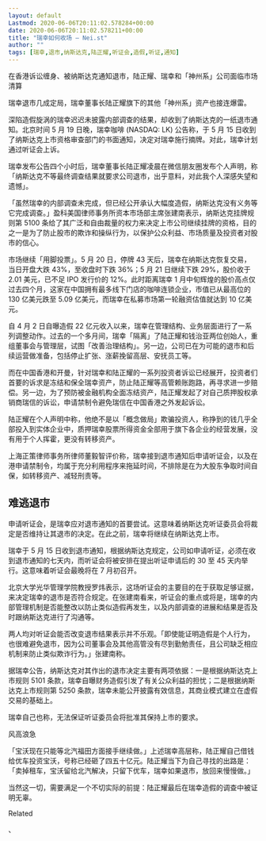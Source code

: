 ```yaml
---
layout: default
Lastmod: 2020-06-06T20:11:02.578284+00:00
date: 2020-06-06T20:11:02.578211+00:00
title: "瑞幸如何收场 – Nei.st"
author: ""
tags: [瑞幸,退市,纳斯达克,陆正耀,听证会,造假,听证,通知]
---
```


在香港诉讼缠身、被纳斯达克通知退市，陆正耀、瑞幸和「神州系」公司面临市场清算

瑞幸退市几成定局，瑞幸董事长陆正耀旗下的其他「神州系」资产也接连爆雷。

深陷造假旋涡的瑞幸迟迟未披露内部调查的结果，却收到了纳斯达克的一纸退市通知。北京时间 5 月 19 日晚，瑞幸咖啡 (NASDAQ: LK) 公告称，于 5 月 15 日收到了纳斯达克上市资格审查部门的书面通知，决定对瑞幸施行摘牌。对此，瑞幸计划通过听证会上诉。

瑞幸发布公告四个小时后，瑞幸董事长陆正耀凌晨在微信朋友圈发布个人声明，称「纳斯达克不等最终调查结果就要求公司退市，出乎意料，对此我个人深感失望和遗憾」。

「虽然瑞幸的内部调查未完成，但已经公开承认大幅度造假，纳斯达克没有义务等它完成调查。」盈科美国律师事务所资本市场部主席张建南表示，纳斯达克挂牌规则第 5100 条给了其广泛和自由裁量的权力来决定上市公司继续挂牌的资格，目的之一是为了防止股市的欺诈和操纵行为，以保护公众利益、市场质量及投资者对股市的信心。

市场继续「用脚投票」。5 月 20 日，停牌 43 天后，瑞幸在纳斯达克恢复交易，当日开盘大跌 43%，至收盘时下跌 36%；5 月 21 日继续下跌 29%，股价收于 2.01 美元，已不足 IPO 发行价的 12%。此时距离瑞幸 1 月中旬辉煌的股价高点仅过去四个月，这家在中国拥有最多线下门店的咖啡连锁企业，市值已从最高位的 130 亿美元跌至 5.09 亿美元，而瑞幸在私募市场第一轮融资估值就达到 10 亿美元。

自 4 月 2 日自曝造假 22 亿元收入以来，瑞幸在管理结构、业务层面进行了一系列调整动作。过去的一个多月间，瑞幸「隔离」了陆正耀和钱治亚两位创始人，重组董事会与管理层，试图「改善治理结构」。另一边，公司已在为可能的退市和后续运营做准备，包括停止扩张、涨薪挽留高层、安抚员工等。

而在中国香港和开曼，针对瑞幸和陆正耀的一系列投资者诉讼已经展开，投资者们首要的诉求是冻结和保全瑞幸资产，防止陆正耀等高管赖账跑路，再寻求进一步赔偿。另一边，为了预防被金融机构全面冻结资产，陆正耀发起了对自己质押股权承销商瑞信的诉讼，申请禁制令避免瑞信在中国香港之外发起诉讼。

陆正耀在个人声明中称，他绝不是以「概念做局」欺骗投资人，称挣到的钱几乎全部投入到实体企业中，质押瑞幸股票所得资金全部用于旗下各企业的经营发展，没有用于个人挥霍，更没有转移资产。

上海正策律师事务所律师董毅智评价称，瑞幸接到退市通知后申请听证会，以及在港申请禁制令，均属于充分利用程序来拖延时间，不排除是在为大股东争取时间自保，如转移资产、减轻刑责等。

难逃退市
----

申请听证会，是瑞幸应对退市通知的首要尝试。这意味着纳斯达克听证委员会将裁定是否维持让其退市的决定。在此之前，瑞幸将继续在纳斯达克上市。

瑞幸于 5 月 15 日收到退市通知，根据纳斯达克规定，公司如申请听证，必须在收到退市通知的七天内，而听证会将被安排在提出听证申请后的 30 至 45 天内举行。这意味着听证会最晚将在 7 月初召开。

北京大学光华管理学院教授罗炜表示，这场听证会的主要目的在于获取足够证据，来决定瑞幸的退市是否符合规定。在张建南看来，听证会的重点或将是，瑞幸的内部管理机制是否能整改以防止类似造假再发生，以及内部调查的进展和结果是否及时跟纳斯达克进行了沟通等。

两人均对听证会能否改变退市结果表示并不乐观。「即使能证明造假是个人行为，也很难避免退市，因为公司董事会及其他高管没有尽到勤勉责任，且公司缺乏相应机制来防止类似欺诈行为。」张建南称。

据瑞幸公告，纳斯达克对其作出的退市决定主要有两项依据：一是根据纳斯达克上市规则 5101 条款，瑞幸自曝财务造假引发了有关公众利益的担忧；二是根据纳斯达克上市规则第 5250 条款，瑞幸未能公开披露有效信息，其商业模式建立在虚假交易的基础上。

瑞幸自己也称，无法保证听证委员会将批准其保持上市的要求。

风高浪急[](https://nei.st/medium/j2c6srlbezlceyrdintsxq)

「宝沃现在只能等北汽福田方面接手继续做。」上述瑞幸高层称，陆正耀自己借钱给优车投资宝沃，号称已经砸了四五十亿元。陆正耀当下为自己寻找的出路是：「卖掉租车，宝沃留给北汽解决，只留下优车，瑞幸如果退市，放回来慢慢做。」

当然这一切，需要满足一个不切实际的前提：陆正耀最后在瑞幸造假的调查中被证明无辜。

Related

、

